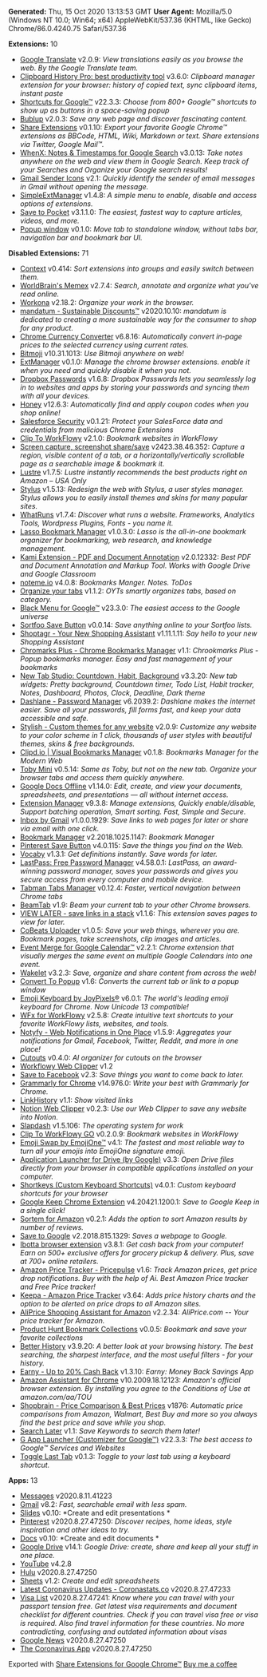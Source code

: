 **Generated:** Thu, 15 Oct 2020 13:13:53 GMT
**User Agent:** Mozilla/5.0 (Windows NT 10.0; Win64; x64) AppleWebKit/537.36 (KHTML, like Gecko) Chrome/86.0.4240.75 Safari/537.36

**Extensions:** 10

 - [Google Translate](https://chrome.google.com/webstore/detail/aapbdbdomjkkjkaonfhkkikfgjllcleb) v2.0.9: *View translations easily as you browse the web. By the Google Translate team.*
 - [Clipboard History Pro: best productivity tool](https://chrome.google.com/webstore/detail/ajiejmhbejpdgkkigpddefnjmgcbkenk) v3.6.0: *Clipboard manager extension for your browser: history of copied text, sync clipboard items, instant paste*
 - [Shortcuts for Google™](https://chrome.google.com/webstore/detail/baohinapilmkigilbbbcccncoljkdpnd) v22.3.3: *Choose from 800+ Google™ shortcuts to show up as buttons in a space-saving popup*
 - [Bublup](https://chrome.google.com/webstore/detail/cbfllaanijkpjgnolhfhephemiccnacj) v2.0.3: *Save any web page and discover fascinating content.*
 - [Share Extensions](https://chrome.google.com/webstore/detail/chdafcbnfkfenoeejpaeenpdamhmalhe) v0.1.10: *Export your favorite Google Chrome™ extensions as BBCode, HTML, Wiki, Markdown or text. Share extensions via Twitter, Google Mail™.*
 - [WhenX: Notes & Timestamps for Google Search](https://chrome.google.com/webstore/detail/dgafcidlgmbcehokgdeghmfnbpbfhihh) v3.0.13: *Take notes anywhere on the web and view them in Google Search. Keep track of your Searches and Organize your Google search results!*
 - [Gmail Sender Icons](https://chrome.google.com/webstore/detail/jniljaamodclkmphgkgkooplflhkadpg) v2.1: *Quickly identify the sender of email messages in Gmail without opening the message.*
 - [SimpleExtManager](https://chrome.google.com/webstore/detail/kniehgiejgnnpgojkdhhjbgbllnfkfdk) v1.4.8: *A simple menu to enable, disable and access options of extensions.*
 - [Save to Pocket](https://chrome.google.com/webstore/detail/niloccemoadcdkdjlinkgdfekeahmflj) v3.1.1.0: *The easiest, fastest way to capture articles, videos, and more.*
 - [Popup window](https://chrome.google.com/webstore/detail/nnlippelgfbglbhiccffmnmlnhmbjjpe) v0.1.0: *Move tab to standalone window, without tabs bar, navigation bar and bookmark bar UI.*

**Disabled Extensions:** 71
 - [Context](https://chrome.google.com/webstore/detail/aalnjolghjkkogicompabhhbbkljnlka) v0.414: *Sort extensions into groups and easily switch between them.*
 - [WorldBrain's Memex](https://chrome.google.com/webstore/detail/abkfbakhjpmblaafnpgjppbmioombali) v2.7.4: *Search, annotate and organize what you've read online.*
 - [Workona](https://chrome.google.com/webstore/detail/ailcmbgekjpnablpdkmaaccecekgdhlh) v2.18.2: *Organize your work in the browser.*
 - [mandatum - Sustainable Discounts™](https://chrome.google.com/webstore/detail/alcgkbggkpobbcfdnplbnpckicocgjkl) v2020.10.10: *mandatum is dedicated to creating a more sustainable way for the consumer to shop for any product.*
 - [Chrome Currency Converter](https://chrome.google.com/webstore/detail/anbfhidldjknonaihbalghlebaijealk) v6.8.16: *Automatically convert in-page prices to the selected currency using current rates.*
 - [Bitmoji](https://chrome.google.com/webstore/detail/bfgdeiadkckfbkeigkoncpdieiiefpig) v10.31.1013: *Use Bitmoji anywhere on web!*
 - [ExtManager](https://chrome.google.com/webstore/detail/bgejgfcdaicmfbfphchgcdgnpnbcondb) v0.1.0: *Manage the chrome browser extensions. enable it when you need and quickly disable it when you not.*
 - [Dropbox Passwords](https://chrome.google.com/webstore/detail/bmhejbnmpamgfnomlahkonpanlkcfabg) v1.6.8: *Dropbox Passwords lets you seamlessly log in to websites and apps by storing your passwords and syncing them with all your devices.*
 - [Honey](https://chrome.google.com/webstore/detail/bmnlcjabgnpnenekpadlanbbkooimhnj) v12.6.3: *Automatically find and apply coupon codes when you shop online!*
 - [Salesforce Security](https://chrome.google.com/webstore/detail/ccmccoifgmogllppkahijhkingoeapph) v0.1.21: *Protect your SalesForce data and credentials from malicious Chrome Extensions*
 - [Clip To WorkFlowy](https://chrome.google.com/webstore/detail/cfifjihfoegnccifkcdomdookdckhaah) v2.1.0: *Bookmark websites in WorkFlowy*
 - [Screen capture, screenshot share/save](https://chrome.google.com/webstore/detail/cjbjepchlgclmpinlbbeinajphohgfod) v2423.38.46.352: *Capture a region, visible content of a tab, or a horizontally/vertically scrollable page as a searchable image & bookmark it.*
 - [Lustre](https://chrome.google.com/webstore/detail/cjmfiochlaffhnellbhffgnjocahinnh) v1.7.5: *Lustre instantly recommends the best products right on Amazon – USA Only*
 - [Stylus](https://chrome.google.com/webstore/detail/clngdbkpkpeebahjckkjfobafhncgmne) v1.5.13: *Redesign the web with Stylus, a user styles manager. Stylus allows you to easily install themes and skins for many popular sites.*
 - [WhatRuns](https://chrome.google.com/webstore/detail/cmkdbmfndkfgebldhnkbfhlneefdaaip) v1.7.4: *Discover what runs a website. Frameworks, Analytics Tools, Wordpress Plugins, Fonts - you name it.*
 - [Lasso Bookmark Manager](https://chrome.google.com/webstore/detail/dljbdgkjfpffemlhefcdiijoflfjaefg) v1.0.3.0: *Lasso is the all-in-one bookmark organizer for bookmarking, web research, and knowledge management.*
 - [Kami Extension - PDF and Document Annotation](https://chrome.google.com/webstore/detail/ecnphlgnajanjnkcmbpancdjoidceilk) v2.0.12332: *Best PDF and Document Annotation and Markup Tool. Works with Google Drive and Google Classroom*
 - [noteme.io](https://chrome.google.com/webstore/detail/ehgfhkodigidecolffkimkobciiilogg) v4.0.8: *Bookmarks Manger. Notes. ToDos*
 - [Organize your tabs](https://chrome.google.com/webstore/detail/ehoilfhlbigihkabnbgjdjokffckaifl) v1.1.2: *OYTs smartly organizes tabs, based on category.*
 - [Black Menu for Google™](https://chrome.google.com/webstore/detail/eignhdfgaldabilaaegmdfbajngjmoke) v23.3.0: *The easiest access to the Google universe*
 - [Sortfoo Save Button](https://chrome.google.com/webstore/detail/eljdmehppelfhaibhbommfbogajcblgi) v0.0.14: *Save anything online to your Sortfoo lists.*
 - [Shoptagr - Your New Shopping Assistant](https://chrome.google.com/webstore/detail/emalgedpdlghbkikiaeocoblajamonoh) v1.11.1.11: *Say hello to your new Shopping Assistant*
 - [Chromarks Plus - Chrome Bookmarks Manager](https://chrome.google.com/webstore/detail/enmgcoifcfalfohmfibbhiaojhafpehm) v1.1: *Chrookmarks Plus - Popup bookmarks manager. Easy and fast management of your bookmarks*
 - [New Tab Studio: Countdown, Habit, Background](https://chrome.google.com/webstore/detail/epngggilgnflanfabeldfpbgponcgpgl) v3.3.20: *New tab widgets: Pretty background, Countdown timer, Todo List, Habit tracker, Notes, Dashboard, Photos, Clock, Deadline, Dark theme*
 - [Dashlane - Password Manager](https://chrome.google.com/webstore/detail/fdjamakpfbbddfjaooikfcpapjohcfmg) v6.2039.2: *Dashlane makes the internet easier. Save all your passwords, fill forms fast, and keep your data accessible and safe.*
 - [Stylish - Custom themes for any website](https://chrome.google.com/webstore/detail/fjnbnpbmkenffdnngjfgmeleoegfcffe) v2.0.9: *Customize any website to your color scheme in 1 click, thousands of user styles with beautiful themes, skins & free backgrounds.*
 - [Clipd.io | Visual Bookmarks Manager](https://chrome.google.com/webstore/detail/gbnbjofldlbajdfbalillihmiljnekkk) v0.1.8: *Bookmarks Manager for the Modern Web*
 - [Toby Mini](https://chrome.google.com/webstore/detail/gfdcgfhkelkdmglklfbndgopaihmoeci) v0.5.14: *Same as Toby, but not on the new tab. Organize your browser tabs and access them quickly anywhere.*
 - [Google Docs Offline](https://chrome.google.com/webstore/detail/ghbmnnjooekpmoecnnnilnnbdlolhkhi) v1.14.0: *Edit, create, and view your documents, spreadsheets, and presentations — all without internet access.*
 - [Extension Manager](https://chrome.google.com/webstore/detail/gjldcdngmdknpinoemndlidpcabkggco) v9.3.8: *Manage extensions, Quickly enable/disable, Support batching operation, Smart sorting. Fast, Simple and Secure.*
 - [Inbox by Gmail](https://chrome.google.com/webstore/detail/gkljgfmjocfalijkgoogmfffkhmkbgol) v1.0.0.1929: *Save links to web pages for later or share via email with one click.*
 - [Bookmark Manager](https://chrome.google.com/webstore/detail/gmlllbghnfkpflemihljekbapjopfjik) v2.2018.1025.1147: *Bookmark Manager*
 - [Pinterest Save Button](https://chrome.google.com/webstore/detail/gpdjojdkbbmdfjfahjcgigfpmkopogic) v4.0.115: *Save the things you find on the Web.*
 - [Vocaby](https://chrome.google.com/webstore/detail/hdckfbbgphgdfhofmledaeoibolimehd) v1.3.1: *Get definitions instantly. Save words for later.*
 - [LastPass: Free Password Manager](https://chrome.google.com/webstore/detail/hdokiejnpimakedhajhdlcegeplioahd) v4.58.0.1: *LastPass, an award-winning password manager, saves your passwords and gives you secure access from every computer and mobile device.*
 - [Tabman Tabs Manager](https://chrome.google.com/webstore/detail/hgmnkflcjcohihpdcniifjbafcdelhlm) v0.12.4: *Faster, vertical navigation between Chrome tabs*
 - [BeamTab](https://chrome.google.com/webstore/detail/hjimekoedodkoapedlmjngpelnlnoehf) v1.9: *Beam your current tab to your other Chrome browsers.*
 - [VIEW LATER - save links in a stack](https://chrome.google.com/webstore/detail/hnolaplfoobcmgfmjphkmbjolinelpkb) v1.1.6: *This extension saves pages to view for later.*
 - [CoBeats Uploader](https://chrome.google.com/webstore/detail/ibhjeppbnamcjmncfcppmglippmpmngh) v1.0.5: *Save your web things, wherever you are. Bookmark pages, take screenshots, clip images and articles.*
 - [Event Merge for Google Calendar™](https://chrome.google.com/webstore/detail/idehaflielbgpaokehlhidbjlehlfcep) v2.2.1: *Chrome extension that visually merges the same event on multiple Google Calendars into one event.*
 - [Wakelet](https://chrome.google.com/webstore/detail/iomokcfebnfiflpgcpcijfkfmafgkjgh) v3.2.3: *Save, organize and share content from across the web!*
 - [Convert To Popup](https://chrome.google.com/webstore/detail/ipbclffpmnocdigdcpmahfmdlibcggal) v1.6: *Converts the current tab or link to a popup window*
 - [Emoji Keyboard by JoyPixels®](https://chrome.google.com/webstore/detail/ipdjnhgkpapgippgcgkfcbpdpcgifncb) v6.0.1: *The world's leading emoji keyboard for Chrome. Now Unicode 13 compatible!*
 - [WFx for WorkFlowy](https://chrome.google.com/webstore/detail/jbehgpdjkcconnaagjhddddfdajbpfhi) v2.5.8: *Create intuitive text shortcuts to your favorite WorkFlowy lists, websites, and tools.*
 - [Notyfy - Web Notifications in One Place](https://chrome.google.com/webstore/detail/jchnjaoenbpjjnfgnfhfljcdfhmpljic) v1.5.9: *Aggregates your notifications for Gmail, Facebook, Twitter, Reddit, and more in one place!*
 - [Cutouts](https://chrome.google.com/webstore/detail/jcjaaeialhaakckfpmpkipnjeiggekib) v0.4.0: *AI organizer for cutouts on the browser*
 - [Workflowy Web Clipper](https://chrome.google.com/webstore/detail/jgapgnoonjgchibeajphaejhabcnklbn) v1.2
 - [Save to Facebook](https://chrome.google.com/webstore/detail/jmfikkaogpplgnfjmbjdpalkhclendgd) v2.3: *Save things you want to come back to later.*
 - [Grammarly for Chrome](https://chrome.google.com/webstore/detail/kbfnbcaeplbcioakkpcpgfkobkghlhen) v14.976.0: *Write your best with Grammarly for Chrome.*
 - [LinkHistory](https://chrome.google.com/webstore/detail/kkfohjphkeplcjojeiannnmbhflimpae) v1.1: *Show visited links*
 - [Notion Web Clipper](https://chrome.google.com/webstore/detail/knheggckgoiihginacbkhaalnibhilkk) v0.2.3: *Use our Web Clipper to save any website into Notion.*
 - [Slapdash](https://chrome.google.com/webstore/detail/knjkgoighhalckigihppnlnhekplefmd) v1.5.106: *The operating system for work*
 - [Clip To WorkFlowy GO](https://chrome.google.com/webstore/detail/laafdmchdjolfmndgfnpfclgebopnkko) v0.2.0.9: *Bookmark websites in WorkFlowy*
 - [Emoji Swap by EmojiOne™](https://chrome.google.com/webstore/detail/laaoconppkgneoeccdehhabfiojpekoa) v4.1: *The fastest and most reliable way to turn all your emojis into EmojiOne signature emoji.*
 - [Application Launcher for Drive (by Google)](https://chrome.google.com/webstore/detail/lmjegmlicamnimmfhcmpkclmigmmcbeh) v3.3: *Open Drive files directly from your browser in compatible applications installed on your computer.*
 - [Shortkeys (Custom Keyboard Shortcuts)](https://chrome.google.com/webstore/detail/logpjaacgmcbpdkdchjiaagddngobkck) v4.0.1: *Custom keyboard shortcuts for your browser*
 - [Google Keep Chrome Extension](https://chrome.google.com/webstore/detail/lpcaedmchfhocbbapmcbpinfpgnhiddi) v4.20421.1200.1: *Save to Google Keep in a single click!*
 - [Sortem for Amazon](https://chrome.google.com/webstore/detail/mdndolfmfhghpecjangdinmnccngfiha) v0.2.1: *Adds the option to sort Amazon results by number of reviews.*
 - [Save to Google](https://chrome.google.com/webstore/detail/meoeeoaohbmgbocpdpnjklmfmjjagkkf) v2.2018.815.1329: *Saves a webpage to Google.*
 - [Ibotta browser extension](https://chrome.google.com/webstore/detail/mfaedmjlefifhnhpgipjjiiekchaimpk) v3.8.1: *Get cash back from your computer! Earn on 500+ exclusive offers for grocery pickup & delivery. Plus, save at 700+ online retailers.*
 - [Amazon Price Tracker - Pricepulse](https://chrome.google.com/webstore/detail/nbncllaepjlnkaigldfgghjkcgjkpgpa) v1.6: *Track Amazon prices, get price drop notifications. Buy with the help of Ai. Best Amazon Price tracker and Free Price tracker!*
 - [Keepa - Amazon Price Tracker](https://chrome.google.com/webstore/detail/neebplgakaahbhdphmkckjjcegoiijjo) v3.64: *Adds price history charts and the option to be alerted on price drops to all Amazon sites.*
 - [AliPrice Shopping Assistant for Amazon](https://chrome.google.com/webstore/detail/nhfmioilpglanakdpomfobcmbkbjedha) v2.2.34: *AliPrice.com -- Your price tracker for Amazon.*
 - [Product Hunt Bookmark Collections](https://chrome.google.com/webstore/detail/oaedkejndiopbdlnpknmhknghahfajcf) v0.0.5: *Bookmark and save your favorite collections*
 - [Better History](https://chrome.google.com/webstore/detail/obciceimmggglbmelaidpjlmodcebijb) v3.9.20: *A better look at your browsing history. The best searching, the sharpest interface, and the most useful filters - for your history.*
 - [Earny - Up to 20% Cash Back](https://chrome.google.com/webstore/detail/ogbhbgkiojdollpjbhbamafmedkeockb) v1.3.10: *Earny: Money Back Savings App*
 - [Amazon Assistant for Chrome](https://chrome.google.com/webstore/detail/pbjikboenpfhbbejgkoklgkhjpfogcam) v10.2009.18.12123: *Amazon's official browser extension. By installing you agree to the Conditions of Use at amazon.com/aa/TOU*
 - [Shopbrain - Price Comparison & Best Prices](https://chrome.google.com/webstore/detail/pdlipcchdcjgphmpimkknhceeilbloka) v1876: *Automatic price comparisons from Amazon, Walmart, Best Buy and more so you always find the best price and save while you shop.*
 - [Search Later](https://chrome.google.com/webstore/detail/pmlokaikmdggccdncpbbfhnbdpblkoal) v1.1: *Save Keywords to search them later!*
 - [G App Launcher (Customizer for Google™)](https://chrome.google.com/webstore/detail/ponjkmladgjfjgllmhnkhgbgocdigcjm) v22.3.3: *The best access to Google™ Services and Websites*
 - [Toggle Last Tab](https://chrome.google.com/webstore/detail/pplmknomeoikmohcigcdbmbanedfjbff) v0.1.3: *Toggle to your last tab using a keyboard shortcut.*

**Apps:** 13
 - [Messages](https://chrome.google.com/webstore/detail/hpfldicfbfomlpcikngkocigghgafkph) v2020.8.11.41223
 - [Gmail](https://chrome.google.com/webstore/detail/pjkljhegncpnkpknbcohdijeoejaedia) v8.2: *Fast, searchable email with less spam.*
 - [Slides](https://chrome.google.com/webstore/detail/aapocclcgogkmnckokdopfmhonfmgoek) v0.10: *Create and edit presentations *
 - [Pinterest](https://chrome.google.com/webstore/detail/ajinkohnfhbdebdnggdbjkgjflfhcnkk) v2020.8.27.47250: *Discover recipes, home ideas, style inspiration and other ideas to try.*
 - [Docs](https://chrome.google.com/webstore/detail/aohghmighlieiainnegkcijnfilokake) v0.10: *Create and edit documents *
 - [Google Drive](https://chrome.google.com/webstore/detail/apdfllckaahabafndbhieahigkjlhalf) v14.1: *Google Drive: create, share and keep all your stuff in one place.*
 - [YouTube](https://chrome.google.com/webstore/detail/blpcfgokakmgnkcojhhkbfbldkacnbeo) v4.2.8
 - [Hulu](https://chrome.google.com/webstore/detail/epffkfffophpagfbbklffindaiconkmc) v2020.8.27.47250
 - [Sheets](https://chrome.google.com/webstore/detail/felcaaldnbdncclmgdcncolpebgiejap) v1.2: *Create and edit spreadsheets*
 - [Latest Coronavirus Updates - Coronastats.co](https://chrome.google.com/webstore/detail/hgmdbefcinlfeekleklpjnlhofpopiej) v2020.8.27.47233
 - [Visa List](https://chrome.google.com/webstore/detail/ikehnnfkmdfikjgjcdeiaebpcppmmjgg) v2020.8.27.47241: *Know where you can travel with your passport tension free. Get latest visa requirements and document checklist for different countries. Check if you can travel visa free or visa is required. Also find travel information for these countries. No more contradicting, confusing and outdated information about visas*
 - [Google News](https://chrome.google.com/webstore/detail/kfgapjallbhpciobgmlhlhokknljkgho) v2020.8.27.47250
 - [The Coronavirus App](https://chrome.google.com/webstore/detail/phbecbnjpghbgoaclhbemalnabioeade) v2020.8.27.47250


Exported with [Share Extensions for Google Chrome™](https://chrome.google.com/webstore/detail/chdafcbnfkfenoeejpaeenpdamhmalhe)
[Buy me a coffee](https://bit.ly/coffeeforprintminion)
